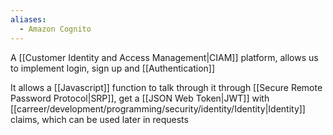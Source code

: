 ```yaml
---
aliases:
  - Amazon Cognito
---
```

A [[Customer Identity and Access Management|CIAM]] platform, allows us to implement login, sign up and [[Authentication]]

It allows a [[Javascript]] function to talk through it through [[Secure Remote Password Protocol|SRP]], get a [[JSON Web Token|JWT]] with [[carreer/development/programming/security/identity/Identity|Identity]] claims, which can be used later in requests